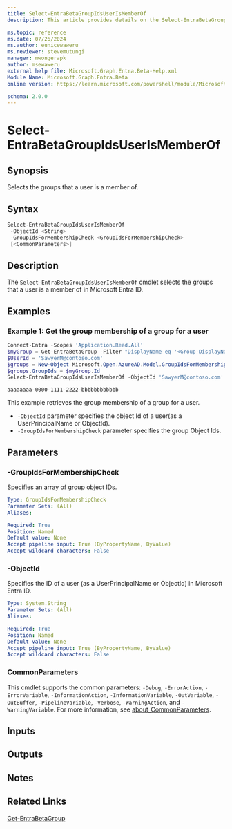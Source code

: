 ```yaml
---
title: Select-EntraBetaGroupIdsUserIsMemberOf
description: This article provides details on the Select-EntraBetaGroupIdsUserIsMemberOf command.

ms.topic: reference
ms.date: 07/26/2024
ms.author: eunicewaweru
ms.reviewer: stevemutungi
manager: mwongerapk
author: msewaweru
external help file: Microsoft.Graph.Entra.Beta-Help.xml
Module Name: Microsoft.Graph.Entra.Beta
online version: https://learn.microsoft.com/powershell/module/Microsoft.Graph.Entra.Beta/Select-EntraBetaGroupIdsUserIsMemberOf

schema: 2.0.0
---
```


# Select-EntraBetaGroupIdsUserIsMemberOf

## Synopsis

Selects the groups that a user is a member of.

## Syntax

```powershell
Select-EntraBetaGroupIdsUserIsMemberOf
 -ObjectId <String>
 -GroupIdsForMembershipCheck <GroupIdsForMembershipCheck>
 [<CommonParameters>]
```

## Description

The `Select-EntraBetaGroupIdsUserIsMemberOf` cmdlet selects the groups that a user is a member of in Microsoft Entra ID.

## Examples

### Example 1: Get the group membership of a group for a user

```powershell
Connect-Entra -Scopes 'Application.Read.All'
$myGroup = Get-EntraBetaGroup -Filter "DisplayName eq '<Group-DisplayName>'"
$UserId = 'SawyerM@contoso.com'
$groups = New-Object Microsoft.Open.AzureAD.Model.GroupIdsForMembershipCheck
$groups.GroupIds = $myGroup.Id
Select-EntraBetaGroupIdsUserIsMemberOf -ObjectId 'SawyerM@contoso.com' -GroupIdsForMembershipCheck $groups
```

```Output
aaaaaaaa-0000-1111-2222-bbbbbbbbbbbb
```

This example retrieves the group membership of a group for a user.

- `-ObjectId` parameter specifies the object Id of a user(as a UserPrincipalName or ObjectId).
- `-GroupIdsForMembershipCheck` parameter specifies the group Object Ids.

## Parameters

### -GroupIdsForMembershipCheck

Specifies an array of group object IDs.

```yaml
Type: GroupIdsForMembershipCheck
Parameter Sets: (All)
Aliases:

Required: True
Position: Named
Default value: None
Accept pipeline input: True (ByPropertyName, ByValue)
Accept wildcard characters: False
```

### -ObjectId

Specifies the ID of a user (as a UserPrincipalName or ObjectId) in Microsoft Entra ID.

```yaml
Type: System.String
Parameter Sets: (All)
Aliases:

Required: True
Position: Named
Default value: None
Accept pipeline input: True (ByPropertyName, ByValue)
Accept wildcard characters: False
```

### CommonParameters

This cmdlet supports the common parameters: `-Debug`, `-ErrorAction`, `-ErrorVariable`, `-InformationAction`, `-InformationVariable`, `-OutVariable`, `-OutBuffer`, `-PipelineVariable`, `-Verbose`, `-WarningAction`, and `-WarningVariable`. For more information, see [about_CommonParameters](https://go.microsoft.com/fwlink/?LinkID=113216).

## Inputs

## Outputs

## Notes

## Related Links

[Get-EntraBetaGroup](Get-EntraBetaGroup.md)

